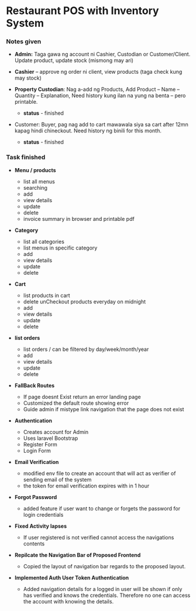 # Restaurant POS with Inventory System

### Notes given

* **Admin:** Taga gawa ng account ni Cashier, Custodian or Customer/Client. Update product, update stock (mismong may ari)

* **Cashier** – approve ng order ni client, view products (taga check kung may stock)


* **Property Custodian**: Nag a-add ng Products, Add Product – Name – Quantity – Explanation, Need history kung ilan na yung na benta – pero printable.
    * **status** - finished

* Customer: Buyer, pag nag add to cart mawawala siya sa cart after 12mn kapag hindi chineckout. Need history ng binili for this month. 
    * **status** - finished

### Task finished
<!-- Jose Sarmiento -->
* **Menu / products** 
    * list all menus
    * searching
    * add
    * view details
    * update
    * delete
    * invoice summary in browser and printable pdf

* **Category** 
    * list all categories
    * list menus in specific category
    * add
    * view details
    * update
    * delete
    
* **Cart** 
    * list products in cart
    * delete unCheckout products everyday on midnight
    * add
    * view details
    * update
    * delete
    
* **list orders** 
    * list orders / can be filtered by day/week/month/year
    * add
    * view details
    * update
    * delete

<!-- Aldrin Mayor -->
* **FallBack Routes** 
    * If page doesnt Exist return an error landing page
    * Customized the default route showing error
    * Guide admin if mistype link navigation that the page does not exist

* **Authentication**   
    * Creates account for Admin
    * Uses laravel Bootstrap
    * Register Form
    * Login Form

* **Email Verification** 
    * modified env file to create an account 
      that will act as verifier of sending email of the system
    * the token for email verification expires with in 1 hour

* **Forgot Password** 
    * added feature if user want to change or 
      forgets the password for login credentials

* **Fixed Activity lapses** 
    * If user registered is not verified cannot access the 
      navigations contents

* **Repilcate the Navigation Bar of Proposed Frontend** 
    * Copied the layout of navigation bar regards to 
      the proposed layout.

* **Implemented Auth User Token Authentication** 
    * Added navigation details for a logged in user will be
      shown if only has verified and knows the credentials.
      Therefore no one can access the account with knowing 
      the details.
      